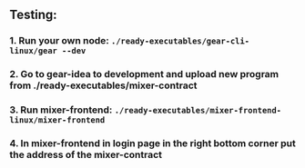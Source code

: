## Testing:
### 1. Run your own node: `./ready-executables/gear-cli-linux/gear --dev`
### 2. Go to gear-idea to development and upload new program from ./ready-executables/mixer-contract
### 3. Run mixer-frontend: `./ready-executables/mixer-frontend-linux/mixer-frontend`
### 4. In mixer-frontend in login page in the right bottom corner put the address of the mixer-contract
